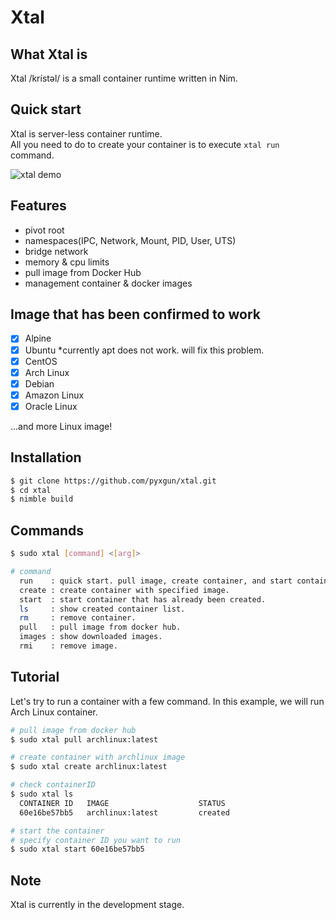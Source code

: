 # Xtal
## What Xtal is
Xtal /krístəl/ is a small container runtime written in Nim.

## Quick start
Xtal is server-less container runtime.  
All you need to do to create your container is to execute `xtal run` command.  

![xtal demo](https://raw.githubusercontent.com/wiki/pyxgun/xtal/xtal_introduce.gif)

## Features
- pivot root
- namespaces(IPC, Network, Mount, PID, User, UTS)
- bridge network
- memory & cpu limits
- pull image from Docker Hub
- management container & docker images

## Image that has been confirmed to work
- [x] Alpine
- [x] Ubuntu    *currently apt does not work. will fix this problem.
- [x] CentOS
- [x] Arch Linux
- [x] Debian
- [x] Amazon Linux
- [x] Oracle Linux

...and more Linux image!

## Installation
```sh
$ git clone https://github.com/pyxgun/xtal.git
$ cd xtal
$ nimble build
```

## Commands
```sh
$ sudo xtal [command] <[arg]>

# command
  run    : quick start. pull image, create container, and start container.
  create : create container with specified image.
  start  : start container that has already been created.
  ls     : show created container list.
  rm     : remove container.
  pull   : pull image from docker hub.
  images : show downloaded images.
  rmi    : remove image.
```

## Tutorial
Let's try to run a container with a few command.
In this example, we will run Arch Linux container.
```sh
# pull image from docker hub
$ sudo xtal pull archlinux:latest

# create container with archlinux image
$ sudo xtal create archlinux:latest

# check containerID
$ sudo xtal ls
  CONTAINER ID   IMAGE                    STATUS
  60e16be57bb5   archlinux:latest         created

# start the container
# specify container ID you want to run
$ sudo xtal start 60e16be57bb5
```

## Note
Xtal is currently in the development stage.